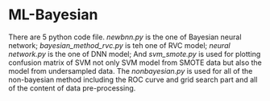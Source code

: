 # ML-Bayesian

There are 5 python code file. _newbnn.py_ is the one of Bayesian neural network; _bayesian_method_rvc.py_ is teh one of RVC model; _neural network.py_ is the one of DNN model; And _svm_smote.py_ is used for plotting confusion matrix of SVM not only SVM model from SMOTE data but also the model from undersampled data. The _nonbayesian.py_ is used for all of the non-bayesian method including the ROC curve and grid search part and all of the content of data pre-processing.  
